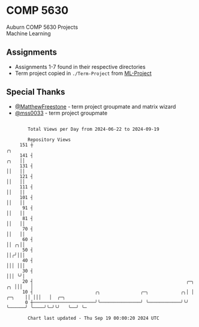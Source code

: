 # COMP 5630
Auburn COMP 5630 Projects  
Machine Learning

## Assignments
- Assignments 1-7 found in their respective directories
- Term project copied in `./Term-Project` from [ML-Project](https://github.com/wumphlett/ML-Project)

## Special Thanks
- [@MatthewFreestone](https://github.com/MatthewFreestone) - term project groupmate and matrix wizard
- [@mss0033](https://github.com/mss0033) - term project groupmate

```

        Total Views per Day from 2024-06-22 to 2024-09-19

        Repository Views
     151 ┼                                                                                 ╭╮
     141 ┤                                                                            ╭╮   ││
     131 ┤                                                                            ││   ││
     121 ┤                                                                            ││   ││
     111 ┤                                                                            ││   ││
     101 ┤                                                                            ││   ││
      91 ┤                                                                            ││   ││
      81 ┤                                                                            ││   ││
      70 ┤                                                                            ││   ││
      60 ┤                                                                            ││ ╭╮││
      50 ┤                                                                            ││╭╯│││
      40 ┤                                                                            │││ │││
      30 ┤                                                                            │││ ╰╯│
      20 ┤                                                         ╭─╮             ╭╮ │││   │
      10 ┤                       ╭╮               ╭─╮            ╭╮│ │      ╭─╮    ││ │││   │  ╭─╮
       0 ┼───────────────────────╯╰───────────────╯ ╰────────────╯╰╯ ╰──────╯ ╰────╯╰─╯╰╯   ╰──╯ ╰─

        Chart last updated - Thu Sep 19 00:00:20 2024 UTC
        
```
